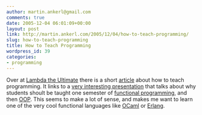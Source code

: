 ```yaml
---
author: martin.ankerl@gmail.com
comments: true
date: 2005-12-04 06:01:09+00:00
layout: post
link: http://martin.ankerl.com/2005/12/04/how-to-teach-programming/
slug: how-to-teach-programming
title: How to Teach Programming
wordpress_id: 39
categories:
- programming
---
```


Over at [Lambda the Ultimate](http://lambda-the-ultimate.org/) there is a short [article](http://lambda-the-ultimate.org/node/view/1124) about how to teach programming. It links to a [very interesting presentation](http://www.ccs.neu.edu/home/matthias/Presentations/FDPE2005/htdch.pdf) that talks about why students shoult be taught one semester of [functional programming](http://en.wikipedia.org/wiki/Functional_programming), and then [OOP](http://en.wikipedia.org/wiki/Object-oriented_programming). This seems to make a lot of sense, and makes me want to learn one of the very cool functional languages like [OCaml](http://caml.inria.fr/) or [Erlang](http://www.erlang.org/).
